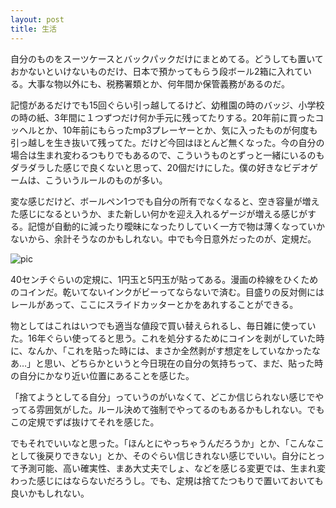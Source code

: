 ```yaml
---
layout: post
title: 生活
---
```


自分のものをスーツケースとバックパックだけにまとめてる。どうしても置いておかないといけないものだけ、日本で預かってもらう段ボール2箱に入れている。大事な物以外にも、税務署類とか、何年間か保管義務があるのだ。

記憶があるだけでも15回ぐらい引っ越してるけど、幼稚園の時のバッジ、小学校の時の紙、3年間に１つずつだけ何か手元に残ってたりする。20年前に買ったコッヘルとか、10年前にもらったmp3プレーヤーとか、気に入ったものが何度も引っ越しを生き抜いて残ってた。だけど今回はほとんど無くなった。今の自分の場合は生まれ変わるつもりでもあるので、こういうものとずっと一緒にいるのもダラダラした感じで良くないと思って、20個だけにした。僕の好きなビデオゲームは、こういうルールのものが多い。

変な感じだけど、ボールペン1つでも自分の所有でなくなると、空き容量が増えた感じになるというか、また新しい何かを迎え入れるゲージが増える感じがする。記憶が自動的に減ったり曖昧になったりしていく一方で物は薄くなっていかないから、余計そうなのかもしれない。中でも今日意外だったのが、定規だ。

![pic](https://raw.githubusercontent.com/tetsukayama/tetsukayama.github.io/master/_images/jogi.png)

40センチぐらいの定規に、1円玉と5円玉が貼ってある。漫画の枠線をひくためのコインだ。乾いてないインクがビーってならないで済む。目盛りの反対側にはレールがあって、ここにスライドカッターとかをあれすることができる。

物としてはこれはいつでも適当な値段で買い替えられるし、毎日雑に使っていた。16年ぐらい使ってると思う。これを処分するためにコインを剥がしていた時に、なんか、「これを貼った時には、まさか全然剥がす想定をしていなかったなあ…」と思い、どちらかというと今日現在の自分の気持ちって、まだ、貼った時の自分にかなり近い位置にあることを感じた。

「捨てようとしてる自分」っていうのがいなくて、どこか信じられない感じでやってる雰囲気がした。ルール決めて強制でやってるのもあるかもしれない。でもこの定規でずば抜けてそれを感じた。

でもそれでいいなと思った。「ほんとにやっちゃうんだろうか」とか、「こんなことして後戻りできない」とか、そのぐらい信じきれない感じでいい。自分にとって予測可能、高い確実性、まあ大丈夫でしょ、などを感じる変更では、生まれ変わった感じにはならないだろうし。でも、定規は捨てたつもりで置いておいても良いかもしれない。
